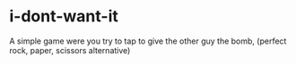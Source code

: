 # i-dont-want-it
A simple game were you try to tap to give the other guy the bomb, (perfect rock, paper, scissors alternative)
